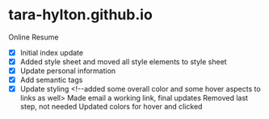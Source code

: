 # tara-hylton.github.io
Online Resume
- [x] Initial index update
- [x] Added style sheet and moved all style elements to style sheet
- [x] Update personal information
- [x] Add semantic tags
- [x] Update styling  <!--added some overall color and some hover aspects to links as well>
Made email a working link, final updates
Removed last step, not needed
Updated colors for hover and clicked 